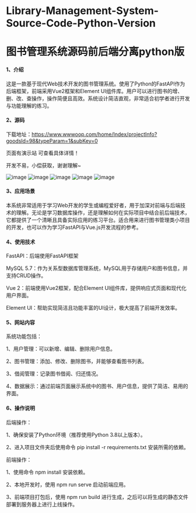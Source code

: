 # Library-Management-System-Source-Code-Python-Version
# 图书管理系统源码前后端分离python版

#### 1、介绍

这是一款基于现代Web技术开发的图书管理系统。使用了Python的FastAPI作为后端框架，前端采用Vue2框架和Element UI组件库。用户可以进行图书的增、删、改、查操作，操作简便且高效。系统设计简洁直观，非常适合初学者进行开发与功能理解的练习。

#### 2、源码

下载地址：https://www.wwwoop.com/home/Index/projectInfo?goodsId=98&typeParam=1&subKey=0

页面有演示站 可查看具体详情！

开发不易，小偿获取，谢谢理解~

![image](https://github.com/user-attachments/assets/2026b781-f020-438a-8e96-67676e136619)
![image](https://github.com/user-attachments/assets/7135dd47-e5c3-480f-b852-cd7e25af76c1)
![image](https://github.com/user-attachments/assets/7e55bad2-5ba4-4573-bdc6-fe28ac3eed6b)
![image](https://github.com/user-attachments/assets/bbad1e33-4c20-4fde-8bca-611df3485be1)
![image](https://github.com/user-attachments/assets/df973a02-fe36-4eb2-81f6-9a680d742eb5)


#### 3、应用场景

本系统非常适用于学习Web开发的学生或编程爱好者，用于加深对前端与后端技术的理解。无论是学习数据库操作，还是理解如何在实际项目中结合前后端技术，它都提供了一个清晰且具备实际应用的练习平台。适合用来进行图书管理类小项目的开发，也可以作为学习FastAPI与Vue.js开发流程的参考。

#### 4、使用技术

FastAPI：后端使用FastAPI框架

MySQL 5.7：作为关系型数据库管理系统，MySQL用于存储用户和图书信息，并支持CRUD操作。

Vue 2：前端使用Vue2框架，配合Element UI组件库，提供响应式页面和现代化用户界面。

Element UI：帮助实现简洁且功能丰富的UI设计，极大提高了前端开发效率。

#### 5、网站内容

系统功能包括：

1、用户管理：可以新增、编辑、删除用户信息。

2、图书管理：添加、修改、删除图书，并能够查看图书列表。

3、借阅管理：记录图书借阅、归还情况。

4、数据展示：通过前端页面展示系统中的图书、用户信息，提供了简洁、易用的界面。


#### 6、操作说明

后端操作：

1、确保安装了Python环境（推荐使用Python 3.8以上版本）。

2、进入项目文件夹后使用命令 pip install -r requirements.txt 安装所需的依赖。

前端操作：

1、使用命令 npm install 安装依赖。

2、本地开发时，使用 npm run serve 启动前端应用。

3、前端项目打包后，使用 npm run build 进行生成，之后可以将生成的静态文件部署到服务器上进行上线操作。
